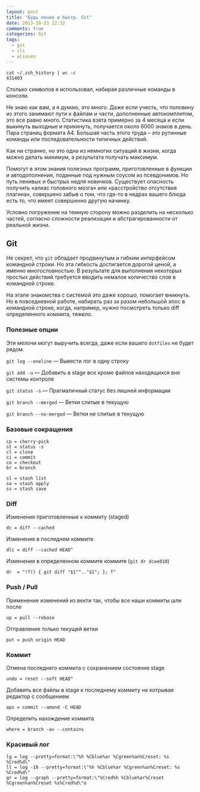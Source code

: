 ```yaml
---
layout: post
title: "Будь ленив и быстр. Git"
date: 2013-10-23 12:32
comments: true
categories: Git
tags:
  - git
  - cli
  - aliases
---
```


```
cat ~/.zsh_history | wc -c
431403
```

Столько символов я использовал, набирая различные команды в консоли.

Не знаю как вам, а я думаю, это много. Даже если учесть, что половину из этого занимают
пути к файлам и части, дополненные автокомплитом, это все равно много. Статистика взята
примерно за 4 месяца и если выкинуть выходные и прикинуть, получается около 6000 знаков в
день. Пара страниц формата А4. Большая часть этого труда – это  рутинные команды или
последовательности типичных действий.

Как ни странно, но это одна из немногих ситуаций в жизни, когда можно делать минимум, а
результата получать максимум.

<!-- more -->

Помогут в этом знания полезных программ, приготовленные в функции и автодополнения,
поданные под нужным соусом из псевдонимов. Но путь ленивых и быстрых недля новичков.
Существует опасность получить «алиас головного мозга» или «расстройство
отсутствия плагина», совершено забыв о том, что где-то в недрах вашего блюда есть то,
что имеет совершенно другую начинку.

Условно погружение на темную сторону можно разделить на несколько частей, согласно сложности
реализации и абстрагированности от реальной жизни.

## Git

Не секрет, что `git` обладает продвинутым и гибким интерфейсом командной строки. Но эта
гибкость достигается дорогой ценой, а именно многословностью. В результате для
выполнения некоторых простых действий требуется вводить немалое количество слов в
командной строке.

На этапе знакомства с системой это даже хорошо, помогает вникнуть. Но
в повседневной работе, набирать раз за разом небольшой эпос в командной строке,
когда, например, нужно посмотреть только diff определенного коммита, тяжело.

### Полезные опции

Эти мелочи могут выручить всегда, даже если вашего `dotfiles` не будет рядом.

`git log --oneline` — Вывести лог в одну строку

`git add -u` — Добавить в stage все кроме файлов находящихся вне системы контроля

`git status -s` — Прагматичный статус без лишней информации

`git branch --merged` — Ветки слитые в текущую

`git branch --no-merged` — Ветки не слитые в текущую

### Базовые сокращения

```
cp = cherry-pick
st = status -s
cl = clone
ci = commit
co = checkout
br = branch

sl = stash list
sa = stash apply
ss = stash save

```

### Diff

Изменения приготовленные к коммиту (staged)

```
dc = diff --cached
```

Изменения в последнем коммите

```
dlc = diff --cached HEAD^
```

Изменения в определенном коммите коммите (`git dr dcee010`)

```
dr  = "!f() { git diff "$1"^.."$1"; }; f"
```

### Push / Pull

Применение изменений из векти так, чтобы все наши коммиты шли после

```
up = pull --rebase
```

Отправление только текущей ветки

```
put = push origin HEAD
```

### Коммит

Отмена последнего коммита с сохранением состояния stage

```
undo = reset --soft HEAD^
```

Добавить все файлы в stage к последнему коммиту не котрывая редактор
с сообщением

```
aps = commit --amend -C HEAD
```

Определить нахождение коммита

```
where = branch -av --contains
```

### Красивый лог

```
lg = log --pretty=format:\"%h %Cblue%ar %Cgreen%an%Creset: %s %Cred%d\"
ll = log -10 --pretty=format:\"%h %Cblue%ar %Cgreen%an%Creset: %s %Cred%d\"
gr = log --graph --pretty=format:\"%Cred%h %Cblue%ar%Creset %Cgreen%an%Creset %s%Cred%d\"o
```
